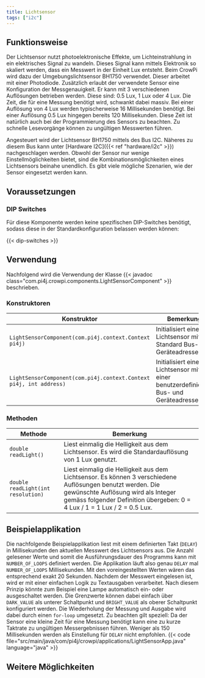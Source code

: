 ```yaml
---
title: Lichtsensor
tags: ["i2c"]
---
```


## Funktionsweise
Der Lichtsensor nutzt photoelektronische Effekte, um Lichteinstrahlung in ein elektrisches Signal zu wandeln. Dieses Signal kann mittels Elektronik so skaliert werden, dass ein Messwert 
in der Einheit Lux entsteht. Beim CrowPi wird dazu der Umgebungslichtsensor BH1750 verwendet. Dieser arbeitet mit einer Photodiode. Zusätzlich erlaubt der verwendete Sensor eine Konfiguration 
der Messgenauigkeit. Er kann mit 3 verschiedenen Auflösungen betrieben werden. Diese sind: 0.5 Lux, 1 Lux oder 4 Lux. Die Zeit, die für eine Messung benötigt wird, schwankt dabei massiv. Bei einer Auflösung von 4 Lux werden 
typischerweise 16 Millisekunden benötigt. Bei einer Auflösung 0.5 Lux hingegen bereits 120 Millisekunden. Diese Zeit ist natürlich auch bei der Programmierung des Sensors zu beachten. Zu schnelle
Lesevorgänge können zu ungültigen Messwerten führen.

Angesteuert wird der Lichtsensor BH1750 mittels des Bus I2C. Näheres zu diesem Bus kann unter [Hardware I2C]({{< ref "hardware/i2c" >}}) nachgeschlagen werden. Obwohl der Sensor nur wenige 
Einstellmöglichkeiten bietet, sind die Kombinationsmöglichkeiten eines Lichtsensors beinahe unendlich. Es gibt viele mögliche Szenarien, wie der Sensor eingesetzt werden kann.

## Voraussetzungen

### DIP Switches

Für diese Komponente werden keine spezifischen DIP-Switches benötigt, sodass diese in der Standardkonfiguration belassen werden können:

{{< dip-switches >}}

## Verwendung

Nachfolgend wird die Verwendung der Klasse {{< javadoc class="com.pi4j.crowpi.components.LightSensorComponent" >}} beschrieben.

### Konstruktoren

| Konstruktor | Bemerkung |
| --- | --- |
| `LightSensorComponent(com.pi4j.context.Context pi4j)` | Initialisiert einen Lichtsensor mit der Standard Bus- und Geräteadresse. |
| `LightSensorComponent(com.pi4j.context.Context pi4j, int address)` | Initialisiert einen Lichtsensor mit einer benutzerdefinierten Bus- und Geräteadresse. |

### Methoden
| Methode | Bemerkung |
| --- | --- |
| `double readLight()` | Liest einmalig die Helligkeit aus dem Lichtsensor. Es wird die Standardauflösung von 1 Lux genutzt.
| `double readLight(int resolution)` | Liest einmalig die Helligkeit aus dem Lichtsensor. Es können 3 verschiedene Auflösungen benutzt werden. Die gewünschte Auflösung wird als Integer gemäss folgender Definition übergeben: 0 = 4 Lux / 1 = 1 Lux / 2 = 0.5 Lux.  |

## Beispielapplikation

Die nachfolgende Beispielapplikation liest mit einem definierten Takt (`DELAY`) in Millisekunden den aktuellen Messwert des Lichtsensors aus. Die Anzahl
gelesener Werte und somit die Ausführungsdauer des Programms kann mit `NUMBER_OF_LOOPS` definiert werden. Die Applikation läuft also genau
`DELAY` mal `NUMBER_OF_LOOPS` Millisekunden. Mit den voreingestellten Werten wären das entsprechend exakt 20 Sekunden. 
Nachdem der Messwert eingelesen ist, wird er mit einer einfachen Logik zu Textausgaben verarbeitet. Nach diesem Prinzip könnte zum Beispiel eine Lampe 
automatisch ein- oder ausgeschaltet werden. Die Grenzwerte können dabei einfach über `DARK_VALUE` als unterer Schaltpunkt und `BRIGHT_VALUE` als oberer Schaltpunkt konfiguriert werden.
Die Wiederholung der Messung und Ausgabe wird dabei durch einen `for-loop` umgesetzt. Zu beachten gilt speziell: Da der Sensor eine kleine Zeit für eine Messung benötigt
kann eine zu kurze Taktrate zu ungültigen Messergebnissen führen. Weniger als 150 Millisekunden werden als Einstellung für `DELAY` nicht empfohlen.
{{< code file="src/main/java/com/pi4j/crowpi/applications/LightSensorApp.java" language="java" >}}

## Weitere Möglichkeiten





